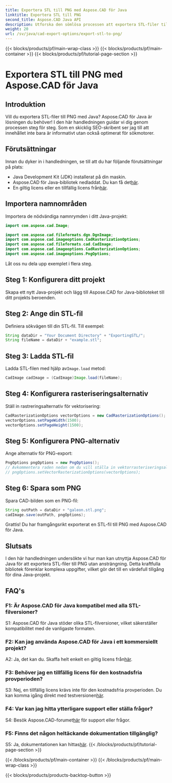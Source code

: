 ```yaml
---
title: Exportera STL till PNG med Aspose.CAD för Java
linktitle: Exportera STL till PNG
second_title: Aspose.CAD Java API
description: Utforska den sömlösa processen att exportera STL-filer till PNG i Java med Aspose.CAD. Förenkla ditt arbetsflöde och förbättra dina Java-projekt utan ansträngning.
weight: 20
url: /sv/java/cad-export-options/export-stl-to-png/
---
```


{{< blocks/products/pf/main-wrap-class >}}
{{< blocks/products/pf/main-container >}}
{{< blocks/products/pf/tutorial-page-section >}}

# Exportera STL till PNG med Aspose.CAD för Java

## Introduktion

Vill du exportera STL-filer till PNG med Java? Aspose.CAD för Java är lösningen du behöver! I den här handledningen guidar vi dig genom processen steg för steg. Som en skicklig SEO-skribent ser jag till att innehållet inte bara är informativt utan också optimerat för sökmotorer.

## Förutsättningar

Innan du dyker in i handledningen, se till att du har följande förutsättningar på plats:

- Java Development Kit (JDK) installerat på din maskin.
-  Aspose.CAD för Java-bibliotek nedladdat. Du kan få det[här](https://releases.aspose.com/cad/java/).
-  En giltig licens eller en tillfällig licens från[här](https://purchase.aspose.com/temporary-license/).

## Importera namnområden

Importera de nödvändiga namnrymden i ditt Java-projekt:

```java
import com.aspose.cad.Image;

import com.aspose.cad.fileformats.dgn.DgnImage;
import com.aspose.cad.imageoptions.CadRasterizationOptions;
import com.aspose.cad.fileformats.cad.CadImage;
import com.aspose.cad.imageoptions.CadRasterizationOptions;
import com.aspose.cad.imageoptions.PngOptions;
```

Låt oss nu dela upp exemplet i flera steg.

## Steg 1: Konfigurera ditt projekt

Skapa ett nytt Java-projekt och lägg till Aspose.CAD for Java-biblioteket till ditt projekts beroenden.

## Steg 2: Ange din STL-fil

Definiera sökvägen till din STL-fil. Till exempel:

```java
String dataDir = "Your Document Directory" + "ExportingSTL/";
String fileName = dataDir + "example.stl";
```

## Steg 3: Ladda STL-fil

 Ladda STL-filen med hjälp av`Image.load` metod:

```java
CadImage cadImage = (CadImage)Image.load(fileName);
```

## Steg 4: Konfigurera rasteriseringsalternativ

Ställ in rastreringsalternativ för vektorisering:

```java
CadRasterizationOptions vectorOptions = new CadRasterizationOptions();
vectorOptions.setPageWidth(1500);
vectorOptions.setPageHeight(1500);
```

## Steg 5: Konfigurera PNG-alternativ

Ange alternativ för PNG-export:

```java
PngOptions pngOptions = new PngOptions();
// Avkommentera raden nedan om du vill ställa in vektorrasteriseringsalternativ
// pngOptions.setVectorRasterizationOptions(vectorOptions);
```

## Steg 6: Spara som PNG

Spara CAD-bilden som en PNG-fil:

```java
String outPath = dataDir + "galeon.stl.png";
cadImage.save(outPath, pngOptions);
```

Grattis! Du har framgångsrikt exporterat en STL-fil till PNG med Aspose.CAD för Java.

## Slutsats

I den här handledningen undersökte vi hur man kan utnyttja Aspose.CAD för Java för att exportera STL-filer till PNG utan ansträngning. Detta kraftfulla bibliotek förenklar komplexa uppgifter, vilket gör det till en värdefull tillgång för dina Java-projekt.

## FAQ's

### F1: Är Aspose.CAD för Java kompatibel med alla STL-filversioner?

S1: Aspose.CAD för Java stöder olika STL-filversioner, vilket säkerställer kompatibilitet med de vanligaste formaten.

### F2: Kan jag använda Aspose.CAD för Java i ett kommersiellt projekt?

 A2: Ja, det kan du. Skaffa helt enkelt en giltig licens från[här](https://purchase.aspose.com/buy).

### F3: Behöver jag en tillfällig licens för den kostnadsfria provperioden?

 S3: Nej, en tillfällig licens krävs inte för den kostnadsfria provperioden. Du kan komma igång direkt med testversionen[här](https://releases.aspose.com/).

### F4: Var kan jag hitta ytterligare support eller ställa frågor?

 S4: Besök Aspose.CAD-forumet[här](https://forum.aspose.com/c/cad/19) för support eller frågor.

### F5: Finns det någon heltäckande dokumentation tillgänglig?

 S5: Ja, dokumentationen kan hittas[här](https://reference.aspose.com/cad/java/).
{{< /blocks/products/pf/tutorial-page-section >}}

{{< /blocks/products/pf/main-container >}}
{{< /blocks/products/pf/main-wrap-class >}}

{{< blocks/products/products-backtop-button >}}
